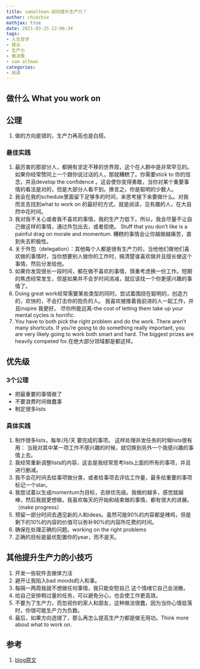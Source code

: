 ```yaml
---
title: samaltman-如何提升生产力？
author: chiechie
mathjax: true
date: 2021-03-25 22:06:34
tags:
- 人生哲学
- 择业
- 生产力
- 做决策
- sam altman
categories:
- 阅读
---
```


## 做什么 What you work on

## 公理
1. 做的方向是错的，生产力再高也是白搭。


### 最佳实践
1. 最厉害的那部分人，都拥有坚定不移的世界观，这个在人群中是非常罕见的。如果你经常赞同上一个跟你说过话的人，那就糟糕了。你需要stick to 你的信念，并且develop the confidence 。这会使你变得勇敢，当你对某个重要事情的看法是对的，但是大部分人看不到。换言之，你是聪明的少数人。
2. 我会在我的schedule里面留下足够多的时间，来思考接下来要做什么。对我而言去找到what to work on 的最好的方式，就是阅读，见有趣的人，在大自然中花时间。
3. 我对我不关心或者我不喜欢的事情，我的生产力低下。所以，我会尽量不让自己做这样的事情，通过外包出去，或者拒绝。
 Stuff that you don’t like is a painful drag on morale and momentum. 糟糕的事情会让你越做越痛苦，直到失去积极性。
4. 关于外包（delegation）：其他每个人都是很有生产力的，当他他们做他们喜欢做的事情时，当你想要别人做你的工作时，搞清楚谁喜欢做并且擅长做这个事情，然后分发给他。
5. 如果你发现很长一段时间，都在做不喜欢的事情，慎重考虑换一份工作。短期的焦虑经常发生，但是如果并不会岁时间消减，就应该找一个你更感兴趣的事情了。
6. Doing great work经常需要某些类型的同时。尝试着围绕在聪明的，创造力的，欢快的，不会打击你的抱负的人。
我喜欢被推着我前进的人一起工作，并且inspire 我更好。
   尽你所能远离-the cost of letting them take up your mental cycles is horrific. 
7. You have to both pick the right problem and do the work.  There aren’t many shortcuts.  If you’re going to do something really important, you are very likely going to work both smart and hard.  The biggest prizes are heavily competed for.在绝大部分领域都是都这样。
   

## 优先级

### 3个公理
- 把最重要的事情做了
- 不要浪费时间做蠢事
- 制定很多lists

### 具体实践
1. 制作很多lists，每年/月/天 要完成的事项。
 这样处理并发任务的时候lists很有用： 当我对其中某一项工作不感兴趣的时候，就切换到另外一个我感兴趣的事情上去。
2. 我经常重新调整lists的内容，这会是我经常思考lists上面的所有的事项，并且进行删减。
3. 我不会花时间去给事项做分类，或者给事项去评估工作量，最多给重要的事项标记一个star。
4. 我尝试着以生成momentum为目标，去排优先级。我做的越多，感觉就越棒，然后我就更想做。我喜欢每天的开始和结束做的事情，都有很大的进展。（make progress）
5. 预留一部分时间去遇见新的人和ideas。虽然可能90%的内容都是辣鸡，但是剩下的10%的内容的价值可以弥补90%的内容所花费的时间。
6. 确保在处理正确的问题。working on the right problems
7. 正确的目标是最优配置你的year，而不是天。



## 其他提升生产力的小技巧
1. 开发一些软件去做体力活
2. 避开让我陷入bad moods的人和事。
3. 每隔一两周我就不想做任何事情，我只能安慰自己 这个情绪它自己会消散。
4. 给自己安排稍过量的任务，可以避免分心，也会使工作更高效。
5. 不要为了生产力，而忽视你的家人和朋友，这种做法很蠢，因为当你心情低落时，你很可能生产力为负数。
6. 最后，如果方向选错了，那么再怎么提高生产力都是做无用功。Think more about what to work on.


## 参考

1. [blog原文](https://blog.samaltman.com/productivity)